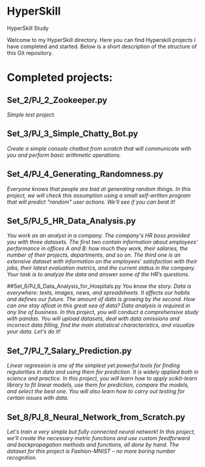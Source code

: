 # HyperSkill
HyperSkill Study

Welcome to my HyperSkill directory. Here you can find Hyperskill projects I have completed and started.
Below is a short description of the structure of this Git repository.

# Completed projects:

## Set_2/PJ_2_Zookeeper.py
_Simple test project._

## Set_3/PJ_3_Simple_Chatty_Bot.py 
_Create a simple console chatbot from scratch that will communicate with you and perform basic arithmetic operations._

## Set_4/PJ_4_Generating_Randomness.py
_Everyone knows that people are bad at generating random things. In this project, we will check this assumption using a small self-written program that will predict "random" user actions. We'll see if you can beat it!_

## Set_5/PJ_5_HR_Data_Analysis.py
_You work as an analyst in a company. The company's HR boss provided you with three datasets. The first two contain information about employees' performance in offices A and B: how much they work, their salaries, the number of their projects, departments, and so on. The third one is an extensive dataset with information on the employees' satisfaction with their jobs, their latest evaluation metrics, and the current status in the company. Your task is to analyze the data and answer some of the HR’s questions._

##Set_6/PJ_6_Data_Analysis_for_Hospitals.py
_You know the story. Data is everywhere: texts, images, news, and spreadsheets. It affects our habits and defines our future. The amount of data is growing by the second. How can one stay afloat in this great sea of data? Data analysis is required in any line of business. In this project, you will conduct a comprehensive study with pandas. You will upload datasets, deal with data omissions and incorrect data filling, find the main statistical characteristics, and visualize your data. Let's do it!_

## Set_7/PJ_7_Salary_Prediction.py
_Linear regression is one of the simplest yet powerful tools for finding regularities in data and using them for prediction. It is widely applied both in science and practice. In this project, you will learn how to apply scikit-learn library to fit linear models, use them for prediction, compare the models, and select the best one. You will also learn how to carry out testing for certain issues with data._

## Set_8/PJ_8_Neural_Network_from_Scratch.py
_Let's train a very simple but fully connected neural network! In this project, we'll create the necessary metric functions and use custom feedforward and backpropagation methods and functions, all done by hand. The dataset for this project is Fashion-MNIST – no more boring number recognition._
